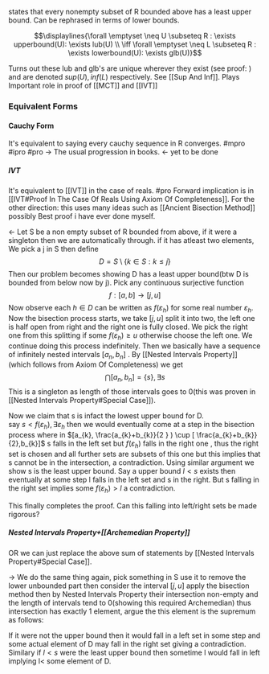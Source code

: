 states that every nonempty subset of R bounded above has a least upper bound. Can be rephrased in terms of lower bounds.

$$\displaylines{\forall \emptyset \neq U \subseteq R : \exists upperbound(U): \exists lub(U) \\ \iff \forall \emptyset \neq L \subseteq R : \exists lowerbound(U): \exists glb(U)}$$

Turns out these lub and glb's are unique wherever they exist (see proof: ) and are denoted $sup(U),inf(L)$ respectively. See [[Sup And Inf]]. Plays Important role in proof of [[MCT]] and [[IVT]]

### Equivalent Forms

#### Cauchy Form
It's equivalent to saying every cauchy sequence in R converges. #mpro #ipro #pro 
-> The usual progression in books.
<- yet to be done 

##### IVT
It's equivalent to [[IVT]] in the case of reals. 
#pro Forward implication is in [[IVT#Proof In The Case Of Reals Using Axiom Of Completeness]].
For the other direction: this uses many ideas such as [[Ancient Bisection Method]] possibly Best proof i have ever done myself.

<- Let S be a non empty subset of R bounded from above, if it were a singleton then we are automatically through. if it has atleast two elements, We pick a j in S then define
$$
D = S \setminus \{ k \in S : k \leq j \}
$$
Then our problem becomes showing D has a least upper bound(btw D is bounded from below now by j). Pick any continuous surjective function
$$
f : [a,b] \to [j,u]
$$
Now observe each $h \in D$ can be written as $f(\varepsilon_{h})$ for some real number $\varepsilon_{h}$. Now the bisection process starts, we take $[j,u]$ split it into two, the left one is half open from right and the right one is fully closed. We pick the right one from this splitting if some $f(\varepsilon_{h}) \geq u$ otherwise choose the left one. We continue doing this process indefinitely. Then we basically have a sequence of infinitely nested intervals $[a_{n},b_{n}]$ . By [[Nested Intervals Property]] (which follows from Axiom Of Completeness)
we get
$$
\bigcap [a_{n},b_{n}] = \{ s \}, \exists s 
$$
This is a singleton as length of those intervals goes to 0(this was proven in [[Nested Intervals Property#Special Case]]). 

Now we claim that s is infact the lowest upper bound for D.  
say $s<f(\varepsilon_{h}),\exists \varepsilon_{h}$ then we would eventually come at a step in the bisection process where in $[a_{k}, \frac{a_{k}+b_{k}}{2  } ) \cup [ \frac{a_{k}+b_{k}}{2},b_{k}]$ s falls in the left set but $f(\varepsilon_{h})$ falls in the right one , thus the right set is chosen and all further sets are subsets of this one but this implies that s cannot be in the intersection, a contradiction.
Using similar argument we show s is the least upper bound. Say a upper bound $l<s$ exists then eventually at some step l falls in the left set and s in the right. But s falling in the right set implies some $f(\varepsilon_{h}) >l$ a contradiction.

This finally completes the proof.
Can this falling into left/right sets be made rigorous?

##### Nested Intervals Property+[[Archemedian Property]] 
OR we can just replace the above sum of statements by [[Nested Intervals Property#Special Case]].

-> We do the same thing again, pick something in S use it to remove the lower unbounded part then consider the interval $[j,u]$ apply the bisection method then by Nested Intervals Property their intersection non-empty and the length of intervals tend to 0(showing this required Archemedian) thus intersection has exactly 1 element, argue the this element is the supremum as follows:

If it were not the upper bound then it would fall in a left set in some step and some actual element of D may fall in the right set giving a contradiction.
Similary if $l<s$ were the least upper bound then sometime l would fall in left implying l< some element of D.